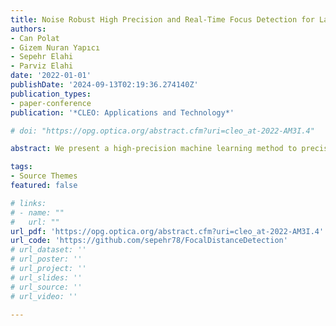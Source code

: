 ```yaml
---
title: Noise Robust High Precision and Real-Time Focus Detection for Laser Micromanaging
authors:
- Can Polat
- Gizem Nuran Yapıcı
- Sepehr Elahi
- Parviz Elahi
date: '2022-01-01'
publishDate: '2024-09-13T02:19:36.274140Z'
publication_types:
- paper-conference
publication: '*CLEO: Applications and Technology*'

# doi: "https://opg.optica.org/abstract.cfm?uri=cleo_at-2022-AM3I.4"

abstract: We present a high-precision machine learning method to precisely control laser focus position. We experimentally verified it on different materials and achieved more than 95% accuracy. We simulated the effect of noise on the accuracy.

tags:
- Source Themes
featured: false

# links:
# - name: ""
#   url: ""
url_pdf: 'https://opg.optica.org/abstract.cfm?uri=cleo_at-2022-AM3I.4'
url_code: 'https://github.com/sepehr78/FocalDistanceDetection'
# url_dataset: ''
# url_poster: ''
# url_project: ''
# url_slides: ''
# url_source: ''
# url_video: ''

---
```

